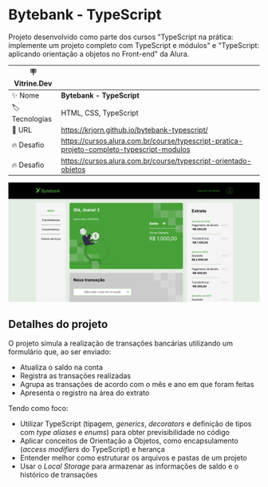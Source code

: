 # Bytebank - TypeScript

Projeto desenvolvido como parte dos cursos "TypeScript na prática: implemente um projeto completo com TypeScript e módulos" e "TypeScript: aplicando orientação a objetos no Front-end" da Alura.

| :placard: Vitrine.Dev ||
| ------------- | --- |
| :sparkles: Nome | **Bytebank - TypeScript**
| :label: Tecnologias | HTML, CSS, TypeScript
| :rocket: URL | https://krjorn.github.io/bytebank-typescript/
| :fire: Desafio | https://cursos.alura.com.br/course/typescript-pratica-projeto-completo-typescript-modulos
| :fire: Desafio | https://cursos.alura.com.br/course/typescript-orientado-objetos

![Página do projeto](./project.png#vitrinedev)

## Detalhes do projeto

O projeto simula a realização de transações bancárias utilizando um formulário que, ao ser enviado:

 - Atualiza o saldo na conta
 - Registra as transações realizadas
 - Agrupa as transações de acordo com o mês e ano em que foram feitas
 - Apresenta o registro na área do extrato

Tendo como foco:
 -  Utilizar TypeScript (tipagem, *generics*, *decorators* e definição de tipos com *type aliases* e *enums*) para obter previsibilidade no código
 - Aplicar conceitos de Orientação a Objetos, como encapsulamento (*access modifiers* do TypeScript) e herança
 - Entender melhor como estruturar os arquivos e pastas de um projeto
 - Usar o *Local Storage* para armazenar as informações de saldo e o histórico de transações